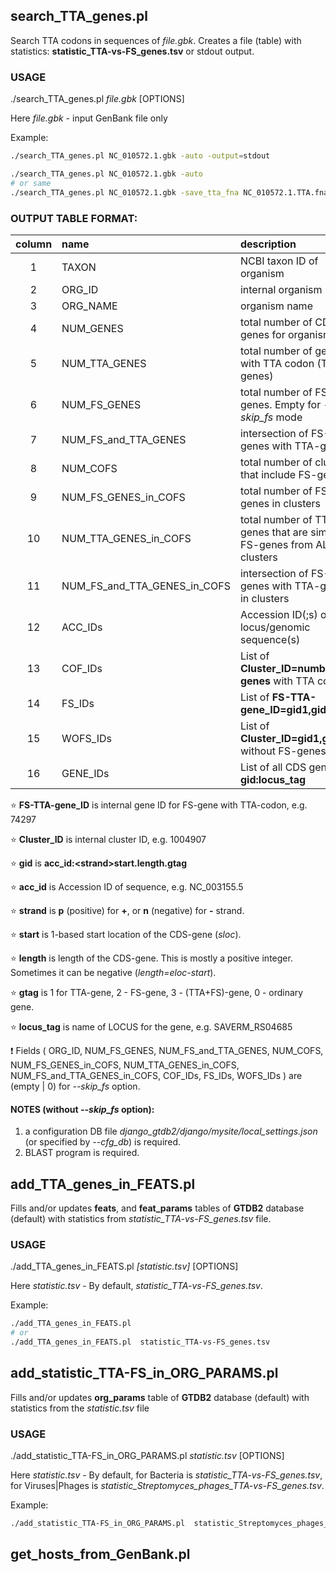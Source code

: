 ## search_TTA_genes.pl
Search TTA codons in sequences of *file.gbk*.
Creates a file (table) with statistics: **statistic_TTA-vs-FS_genes.tsv** or stdout output.

### USAGE

./search_TTA_genes.pl *file.gbk* [OPTIONS]

Here *file.gbk* - input GenBank file only

Example:
```bash
./search_TTA_genes.pl NC_010572.1.gbk -auto -output=stdout

./search_TTA_genes.pl NC_010572.1.gbk -auto
# or same
./search_TTA_genes.pl NC_010572.1.gbk -save_tta_fna NC_010572.1.TTA.fna -save_tta_faa NC_010572.1.TTA.faa -output NC_010572.1.TTA.tsv
```

### OUTPUT TABLE FORMAT:

| column | name                  | description                                        | example |
|:------:|:----------------------|:---------------------------------------------------|:--------|
| 1      | TAXON                 | NCBI taxon ID of organism                          | 227882  |
| 2      | ORG\_ID               | internal organism ID                               | 167     |
| 3      | ORG_NAME              | organism name                                      | Streptomyces avermitilis MA-4680 = NBRC 14893 |
| 4      | NUM_GENES             | total number of CDS genes for organism             | 8025    |
| 5      | NUM_TTA_GENES         | total number of genes with TTA codon (TTA-genes)   | 274     |
| 6      | NUM_FS_GENES          | total number of FS-genes. Empty for *--skip_fs* mode | 1188    |
| 7      | NUM_FS_and_TTA_GENES  | intersection of FS-genes with TTA-genes            | 29      |
| 8      | NUM_COFS              | total number of clusters that include FS-genes     | 293     |
| 9      | NUM_FS_GENES_in_COFS  | total number of FS-genes in clusters               | 300     |
| 10     | NUM_TTA_GENES_in_COFS | total number of TTA-genes that are similar to FS-genes from ALL clusters | 124 |
| 11     | NUM_FS_and_TTA_GENES_in_COFS | intersection of FS-genes with TTA-genes in clusters | 11 |
| 12     | ACC_IDs               | Accession ID(;s) of locus/genomic sequence(s)      | NC_003155.5;NC_004719.1 |
| 13     | COF_IDs               | List of **Cluster_ID=number genes** with TTA codon | 1004907=3;1004909=1;... |
| 14     | FS_IDs                | List of **FS-TTA-gene_ID=gid1,gid2,...**           | 74297=NC_003155.5:p25699.4695.3,NC_003155.5:m28699.1078.3;... |
| 15     | WOFS\_IDs             | List of **Cluster_ID=gid1,gid2,...** without FS-genes | 1004907=NC_003155.5:m5172533.817.1,NC_003155.5:p9004239.817.1;... |
| 16     | GENE\_IDs             | List of all CDS genes as **gid:locus_tag**         | NC_003155.5:m1002287.1724.0:SAVERM_RS04685;... |

:star: **FS-TTA-gene_ID** is internal gene ID for FS-gene with TTA-codon, e.g. 74297

:star: **Cluster_ID** is internal cluster ID, e.g. 1004907

:star: **gid** is **acc_id:\<strand\>start.length.gtag**

:star: **acc_id** is Accession ID of sequence, e.g. NC_003155.5

:star: **strand** is **p** (positive) for **+**, or **n** (negative) for **-** strand.

:star: **start** is 1-based start location of the CDS-gene (*sloc*).

:star: **length** is length of the CDS-gene. This is mostly a positive integer. Sometimes it can be negative (*length=eloc-start*).

:star: **gtag** is 1 for TTA-gene, 2 - FS-gene, 3 - (TTA+FS)-gene, 0 - ordinary gene.

:star: **locus_tag** is name of LOCUS for the gene, e.g. SAVERM_RS04685

:exclamation: Fields ( ORG_ID, NUM_FS_GENES, NUM_FS_and_TTA_GENES, NUM_COFS, NUM_FS_GENES_in_COFS,
NUM_TTA_GENES_in_COFS, NUM_FS_and_TTA_GENES_in_COFS, COF_IDs, FS_IDs, WOFS_IDs ) are (empty | 0) for *--skip_fs* option.

#### NOTES (without *--skip_fs* option):
1. a configuration DB file *django_gtdb2/django/mysite/local_settings.json* (or specified by *--cfg_db*) is required.
2. BLAST program is required.


## add_TTA_genes_in_FEATS.pl
Fills and/or updates **feats**, and **feat_params** tables of **GTDB2** database (default)
with statistics from *statistic_TTA-vs-FS_genes.tsv* file.

### USAGE

./add_TTA_genes_in_FEATS.pl *[statistic.tsv]* [OPTIONS]

Here *statistic.tsv* - By default, *statistic_TTA-vs-FS_genes.tsv*.

Example:
```bash
./add_TTA_genes_in_FEATS.pl
# or
./add_TTA_genes_in_FEATS.pl  statistic_TTA-vs-FS_genes.tsv
```

## add_statistic_TTA-FS_in_ORG_PARAMS.pl
Fills and/or updates **org_params** table of **GTDB2** database (default) with statistics
from the *statistic.tsv* file

### USAGE

./add_statistic_TTA-FS_in_ORG_PARAMS.pl *statistic.tsv* [OPTIONS]

Here *statistic.tsv* - By default, for Bacteria is *statistic_TTA-vs-FS_genes.tsv*,
for Viruses|Phages is *statistic_Streptomyces_phages_TTA-vs-FS_genes.tsv*.

Example:
```bash
./add_statistic_TTA-FS_in_ORG_PARAMS.pl  statistic_Streptomyces_phages_TTA-vs-FS_genes.tsv -taxonomy Phage
```

## get_hosts_from_GenBank.pl

